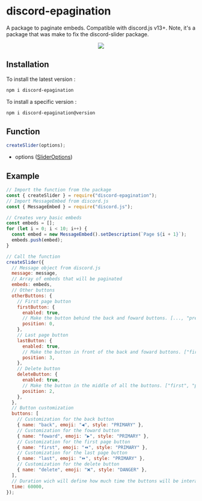 # discord-epagination

A package to paginate embeds. Compatible with discord.js v13+. Note, it's a package that was make to fix the discord-slider package.

<p align="center">
  <a href="https://www.npmjs.com/package/discord-epagination"><img src="https://nodei.co/npm/discord-epagination.png?downloadRank=true&downloads=true&downloadRank=true&stars=true" /></a><br>
</p>

## Installation

To install the latest version :

```sh
npm i discord-epagination
```

To install a specific version :

```sh
npm i discord-epagination@version
```

## Function

```js
createSlider(options);
```

- options ([SliderOptions](https://discord-epagination.js.org/global.html#SliderOptions))

## Example

```js
// Import the function from the package
const { createSlider } = require("discord-epagination");
// Import MessageEmbed from discord.js
const { MessageEmbed } = require("discord.js");

// Creates very basic embeds
const embeds = [];
for (let i = 0; i < 10; i++) {
  const embed = new MessageEmbed().setDescription(`Page ${i + 1}`);
  embeds.push(embed);
}

// Call the function
createSlider({
  // Message object from discord.js
  message: message,
  // Array of embeds that will be paginated
  embeds: embeds,
  // Other buttons
  otherButtons: {
    // First page button
    firstButton: {
      enabled: true,
      // Make the button behind the back and foward buttons. [..., "previous", "next"]
      position: 0,
    },
    // Last page button
    lastButton: {
      enabled: true,
      // Make the button in front of the back and foward buttons. ["first", "previous", "next", ...]
      position: 3,
    },
    // Delete button
    deleteButton: {
      enabled: true,
      // Make the button in the middle of all the buttons. ["first", "previous", ... , "next", "last"]
      position: 2,
    },
  },
  // Button customization
  buttons: [
    // Customization for the back button
    { name: "back", emoji: "◀", style: "PRIMARY" },
    // Customization for the foward button
    { name: "foward", emoji: "▶", style: "PRIMARY" },
    // Customization for the first page button
    { name: "first", emoji: "⏪", style: "PRIMARY" },
    // Customization for the last page button
    { name: "last", emoji: "⏩", style: "PRIMARY" },
    // Customization for the delete button
    { name: "delete", emoji: "❌", style: "DANGER" },
  ],
  // Duration wich will define how much time the buttons will be interactable.
  time: 60000,
});
```
